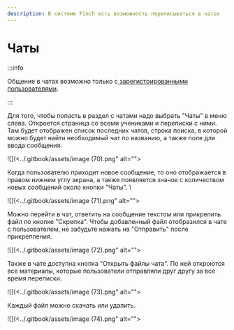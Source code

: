 ```yaml
---
description: В системе Finch есть возможность переписываться в чатах
---
```


# Чаты

:::info

Общение в чатах возможно только с[ зарегистрированными пользователями](../rekomendacii/ssylka-registraciya-uchenika.md).&#x20;

:::

Для того, чтобы попасть в раздел с чатами надо выбрать "Чаты" в меню слева. Откроется страница со всеми учениками и переписки с ними. Там будет отображен список последних чатов, строка поиска, в которой можно будет найти необходимый чат по названию, а также поле для ввода сообщения.&#x20;

![](<../.gitbook/assets/image (70).png" alt=""><figcaption></figcaption></figure>

Когда пользователю приходит новое сообщение, то оно отображается в правом нижнем углу экрана, а также появляется значок с количеством новых сообщений около кнопки "Чаты". \


![](<../.gitbook/assets/image (71).png" alt=""><figcaption></figcaption></figure>

Можно перейти в чат, ответить на сообщение текстом или прикрепить файл по кнопке "Скрепка". Чтобы добавленный файл отобразился в чате с пользователем, не забудьте нажать на "Отправить" после прикрепления.&#x20;

![](<../.gitbook/assets/image (72).png" alt=""><figcaption></figcaption></figure>

Также в чате доступна кнопка "Открыть файлы чата". По ней откроются все материалы, которые пользователи отправляли друг другу за все время переписки.&#x20;

![](<../.gitbook/assets/image (73).png" alt=""><figcaption></figcaption></figure>

Каждый файл можно скачать или удалить.&#x20;

![](<../.gitbook/assets/image (74).png" alt=""><figcaption></figcaption></figure>
